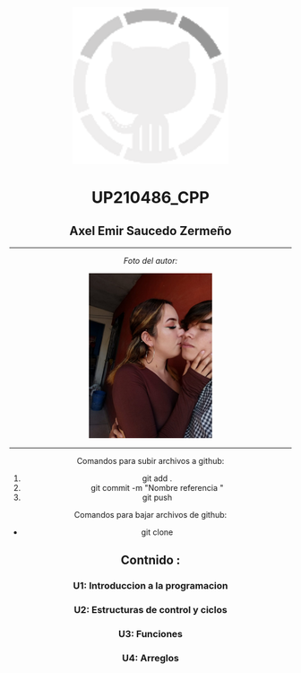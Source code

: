<center>  
<div align="center">
  <img alt="portada" src='U1/imagenes/github.gif' width='280'  />
  </div>  
  
  # UP210486_CPP
## Axel Emir Saucedo Zermeño   
---  
*Foto del autor:*
<center/>
  <div align="center">
  <img alt="miamor" src='U1/imagenes/miamor.jpeg' width='220' />
  </div>  

---  
  
Comandos para subir archivos a github:  
1. git add .
2. git commit -m "Nombre referencia "
3. git push  

Comandos para bajar archivos de github:

- git clone    

</CENTER/>  

## Contnido :  
### U1: Introduccion a la programacion
### U2: Estructuras de control y ciclos
### U3: Funciones
### U4: Arreglos

  
  
   

